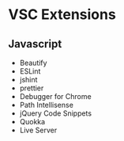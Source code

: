 # VSC Extensions


## Javascript

* Beautify
* ESLint
* jshint
* prettier
* Debugger for Chrome
* Path Intellisense
* jQuery Code Snippets
* Quokka
* Live Server
